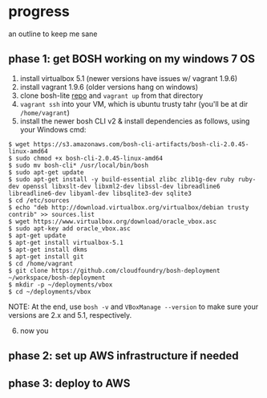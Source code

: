 # progress
an outline to keep me sane

## phase 1: get BOSH working on my windows 7 OS
1. install virtualbox 5.1 (newer versions have issues w/ vagrant 1.9.6)
2. install vagrant 1.9.6 (older versions hang on windows)
3. clone bosh-lite [repo](https://github.com/cloudfoundry/bosh-lite) and `vagrant up` from that directory
4. `vagrant ssh` into your VM, which is ubuntu trusty tahr (you'll be at dir `/home/vagrant`)
5. install the newer bosh CLI v2 & install dependencies as follows, using your Windows cmd:
```
$ wget https://s3.amazonaws.com/bosh-cli-artifacts/bosh-cli-2.0.45-linux-amd64
$ sudo chmod +x bosh-cli-2.0.45-linux-amd64
$ sudo mv bosh-cli* /usr/local/bin/bosh
$ sudo apt-get update
$ sudo apt-get install -y build-essential zlibc zlib1g-dev ruby ruby-dev openssl libxslt-dev libxml2-dev libssl-dev libreadline6 libreadline6-dev libyaml-dev libsqlite3-dev sqlite3
$ cd /etc/sources
$ echo "deb http://download.virtualbox.org/virtualbox/debian trusty contrib" >> sources.list
$ wget https://www.virtualbox.org/download/oracle_vbox.asc
$ sudo apt-key add oracle_vbox.asc
$ apt-get update
$ apt-get install virtualbox-5.1
$ apt-get install dkms
$ apt-get install git
$ cd /home/vagrant
$ git clone https://github.com/cloudfoundry/bosh-deployment ~/workspace/bosh-deployment
$ mkdir -p ~/deployments/vbox
$ cd ~/deployments/vbox
```
   NOTE: At the end, use `bosh -v` and `VBoxManage --version` to make sure your versions are 2.x and 5.1, respectively.
   
6. now you

## phase 2: set up AWS infrastructure if needed
## phase 3: deploy to AWS
